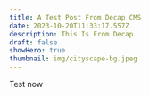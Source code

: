 ```yaml
---
title: A Test Post From Decap CMS
date: 2023-10-20T11:33:17.557Z
description: This Is From Decap
draft: false
showHero: true
thumbnail: img/cityscape-bg.jpeg
---
```


Test now
